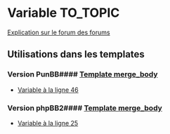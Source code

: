 # Variable TO_TOPIC
[Explication sur le forum des forums](http://forum.forumactif.com/t294113-listing-des-variables#TO_TOPIC)
## Utilisations dans les templates
### Version PunBB#### [Template merge_body](punbb/merge_body.md)
* [Variable à la ligne 46](../punbb/merge_body.tpl#L46)
### Version phpBB2#### [Template merge_body](subsilver/merge_body.md)
* [Variable à la ligne 25](../subsilver/merge_body.tpl#L25)